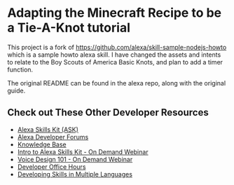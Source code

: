 # Adapting the Minecraft Recipe to be a Tie-A-Knot tutorial

This project is a fork of https://github.com/alexa/skill-sample-nodejs-howto which is a sample howto alexa skill.  I have changed the assets and intents to relate to the Boy Scouts of America Basic Knots, and plan to add a timer function.

The original README can be found in the alexa repo, along with the original guide.

## Check out These Other Developer Resources

* [Alexa Skills Kit (ASK)](https://developer.amazon.com/ask)
* [Alexa Developer Forums](https://forums.developer.amazon.com/spaces/165/index.html)
* [Knowledge Base](https://goto.webcasts.com/starthere.jsp?ei=1090197)
* [Intro to Alexa Skills Kit  - On Demand Webinar](https://goto.webcasts.com/starthere.jsp?ei=1090197)
* [Voice Design 101 - On Demand Webinar](https://goto.webcasts.com/starthere.jsp?ei=1087594)
* [Developer Office Hours](https://attendee.gotowebinar.com/rt/8389200425172113931)
* [Developing Skills in Multiple Languages](https://developer.amazon.com/public/solutions/alexa/alexa-skills-kit/docs/developing-skills-in-multiple-languages)
